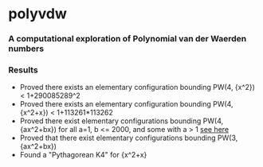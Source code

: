 
# polyvdw

### A computational exploration of Polynomial van der Waerden numbers

### Results
* Proved there exists an elementary configuration bounding PW(4, {x^2}) < 1+290085289^2
* Proved there exists an elementary configuration bounding PW(4, {x^2+x}) < 1+113261*113262
* Proved there exist elementary configurations bounding PW(4, {ax^2+bx}) for all a=1, b <= 2000, and some with a > 1 [see here](https://cryptopocalyp.se/assets/bounds.pdf)
* Proved that there exist elementary configurations bounding PW(3, {ax^2+bx})
* Found a "Pythagorean K4" for {x^2+x}
